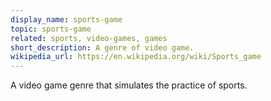 ```yaml
---
display_name: sports-game
topic: sports-game
related: sports, video-games, games
short_description: A genre of video game.
wikipedia_url: https://en.wikipedia.org/wiki/Sports_game
---
```

A video game genre that simulates the practice of sports.
